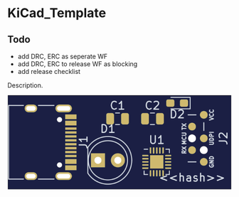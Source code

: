 # KiCad_Template

## Todo

* add DRC, ERC as seperate WF
* add DRC, ERC to release WF as blocking
* add release checklist

Description. 

![PCB Top design](Fabrication/PCB/blue/design-top.png)
